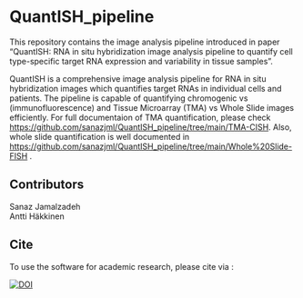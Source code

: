 # QuantISH_pipeline

This repository contains the image analysis pipeline introduced in paper “QuantISH: RNA in situ hybridization image analysis pipeline to quantify cell type-specific target RNA expression and variability in tissue samples”.

QuantISH is a comprehensive image analysis pipeline for RNA in situ hybridization images which quantifies target RNAs in individual cells and patients. The pipeline is capable of quantifying chromogenic vs (immunofluorescence) and Tissue Microarray (TMA) vs Whole Slide images efficiently. For full documentaion of TMA quantification, please check https://github.com/sanazjml/QuantISH_pipeline/tree/main/TMA-CISH. Also, whole slide quantification is well documented in https://github.com/sanazjml/QuantISH_pipeline/tree/main/Whole%20Slide-FISH . 

## Contributors
Sanaz Jamalzadeh   
Antti Häkkinen

## Cite
To use the software for academic research, please cite via :   

[![DOI](https://zenodo.org/badge/311117778.svg)](https://zenodo.org/badge/latestdoi/311117778)




